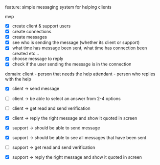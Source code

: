 feature:
simple messaging system for helping clients

mvp

- [x] create client & support users
- [x] create connections
- [x] create messages
- [x] see who is sending the message (whether its client or support)
- [x] what time has message been sent, what time has connection been created etc...
- [x] choose message to reply
- [x] check if the user sending the message is in the connection

domain:
client - person that needs the help
attendant - person who replies with the help

- [x] client -> send message
- [ ] client -> be able to select an answer from 2-4 options
- [ ] client -> get read and send verification
- [x] client -> reply the right message and show it quoted in screen

- [x] support -> should be able to send message
- [x] support -> should be able to see all messages that have been sent
- [ ] support -> get read and send verification
- [x] support -> reply the right message and show it quoted in screen
